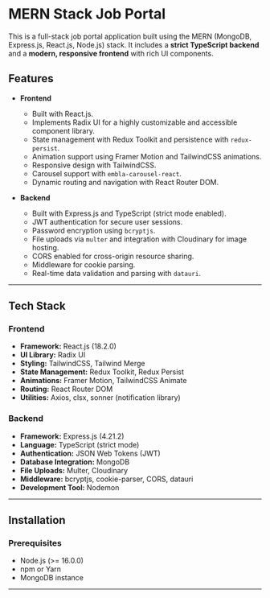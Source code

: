 # MERN Stack Job Portal

This is a full-stack job portal application built using the MERN (MongoDB, Express.js, React.js, Node.js) stack. It includes a **strict TypeScript backend** and a **modern, responsive frontend** with rich UI components.

## Features

- **Frontend**

  - Built with React.js.
  - Implements Radix UI for a highly customizable and accessible component library.
  - State management with Redux Toolkit and persistence with `redux-persist`.
  - Animation support using Framer Motion and TailwindCSS animations.
  - Responsive design with TailwindCSS.
  - Carousel support with `embla-carousel-react`.
  - Dynamic routing and navigation with React Router DOM.

- **Backend**
  - Built with Express.js and TypeScript (strict mode enabled).
  - JWT authentication for secure user sessions.
  - Password encryption using `bcryptjs`.
  - File uploads via `multer` and integration with Cloudinary for image hosting.
  - CORS enabled for cross-origin resource sharing.
  - Middleware for cookie parsing.
  - Real-time data validation and parsing with `datauri`.

---

## Tech Stack

### Frontend

- **Framework:** React.js (18.2.0)
- **UI Library:** Radix UI
- **Styling:** TailwindCSS, Tailwind Merge
- **State Management:** Redux Toolkit, Redux Persist
- **Animations:** Framer Motion, TailwindCSS Animate
- **Routing:** React Router DOM
- **Utilities:** Axios, clsx, sonner (notification library)

### Backend

- **Framework:** Express.js (4.21.2)
- **Language:** TypeScript (strict mode)
- **Authentication:** JSON Web Tokens (JWT)
- **Database Integration:** MongoDB
- **File Uploads:** Multer, Cloudinary
- **Middleware:** bcryptjs, cookie-parser, CORS, datauri
- **Development Tool:** Nodemon

---

## Installation

### Prerequisites

- Node.js (>= 16.0.0)
- npm or Yarn
- MongoDB instance

---

